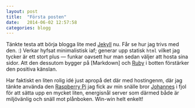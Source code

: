 ```yaml
---
layout: post
title:  "Första posten"
date:   2014-06-02 12:57:58
categories: blogg
---
```


Tänkte testa att börja blogga lite med [Jekyll](http://jekyllrb.com) nu. Får se hur jag trivs med den. :) Verkar hyfsat minimalistisk iaf; generar upp statisk `html` vilket jag tycker är ett stort plus &mdash; funkar oavsett hur man sedan väljer att hosta sina sidor. Att den dessutom bygger på [Markdown] och [Ruby](http://ruby-lang.org) i botten förstärker den positiva känslan.

Har faktiskt en liten rolig idé just apropå det där med hostingenm, där jag tänkte använda den [Raspberry Pi](http://raspberry-pi.org) jag fick av min snälle bror [Johannes](http://twitter.com/johannestankar) i fjol för att sätta upp en mycket liten, energisnål server som därmed både är miljövänlig och snäll mot plånboken. Win-win helt enkelt!
